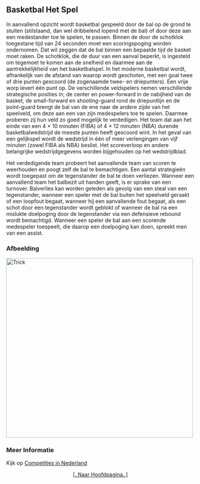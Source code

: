 ## Basketbal Het Spel

In aanvallend opzicht wordt basketbal gespeeld door de bal op de grond te stuiten (stilstaand, dan wel dribbelend lopend met de bal) of door deze aan een medestander toe te spelen, te passen. Binnen de door de schotklok toegestane tijd van 24 seconden moet een scoringspoging worden ondernomen. Dat wil zeggen dat de bal binnen een bepaalde tijd de basket moet raken. De schotklok, die de duur van een aanval beperkt, is ingesteld om tegemoet te komen aan de snelheid en daarmee aan de aantrekkelijkheid van het basketbalspel.
In het moderne basketbal wordt, afhankelijk van de afstand van waarop wordt geschoten, met een goal twee of drie punten gescoord (de zogenaamde twee- en driepunters). Een vrije worp levert één punt op. De verschillende veldspelers nemen verschillende strategische posities in; de center en power-forward in de nabijheid van de basket, de small-forward en shooting-guard rond de driepuntlijn en de point-guard brengt de bal van de ene naar de andere zijde van het speelveld, om deze aan een van zijn medespelers toe te spelen. Daarmee proberen zij hun veld zo goed mogelijk te verdedigen. Het team dat aan het einde van een 4 × 10 minuten (FIBA) of 4 × 12 minuten (NBA) durende basketbalwedstrijd de meeste punten heeft gescoord wint. In het geval van een gelijkspel wordt de wedstrijd in één of meer verlengingen van vijf minuten (zowel FIBA als NBA) beslist. Het scoreverloop en andere belangrijke wedstrijdgegevens worden bijgehouden op het wedstrijdblad.

Het verdedigende team probeert het aanvallende team van scoren te weerhouden en poogt zelf de bal te bemachtigen. Een aantal strategieën wordt toegepast om de tegenstander de bal te doen verliezen. Wanneer een aanvallend team het balbezit uit handen geeft, is er sprake van een turnover. Balverlies kan worden geleden als gevolg van een steal van een tegenstander, wanneer een speler met de bal buiten het speelveld geraakt of een loopfout begaat, wanneer hij een aanvallende fout begaat, als een schot door een tegenstander wordt geblokt of wanneer de bal na een mislukte doelpoging door de tegenstander via een defensieve rebound wordt bemachtigd. Wanneer een speler de bal aan een scorende medespeler toespeelt, die daarop een doelpoging kan doen, spreekt men van een assist.

### Afbeelding
<img src="https://upload.wikimedia.org/wikipedia/commons/thumb/c/c3/Jordan_by_Lipofsky_16577.jpg/266px-Jordan_by_Lipofsky_16577.jpg" alt="Trick" width="500" height="480">

### Meer Informatie

Kijk op [Competities in Nederland](https://www.basketball.nl/competities/competities/)

   <header>
<a href="https://sebastianlopezzz7.github.io/">[..Naar Hoofdpagina..]</a>
  </header>
